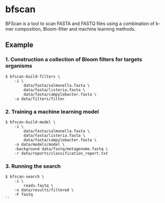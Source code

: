 # bfscan

BFScan is a tool to scan FASTA and FASTQ files using a combination of
k-mer composition, Bloom-filter and machine learning methods. 

## Example

### 1. Construction a collection of Bloom filters for targets organisms

```
$ bfscan-build-filters \
    -i \
        data/fasta/salmonella.fasta \
        data/fasta/listeria.fasta \
        data/fasta/campylobacter.fasta \
    -o data/filters/filter
```

### 2. Training a machine learning model

```
$ bfscan-build-model \
    -i \
        data/fasta/salmonella.fasta \
        data/fasta/listeria.fasta \
        data/fasta/campylobacter.fasta \
    -o data/models/model \
    -background data/fastq/metagenome.fastq \
    -r data/reports/classification_report.txt
```

### 3. Running the search

```
$ bfscan-search \
    -i \
        reads.fastq \
    -o data/results/filtered \
    -F fastq
``
